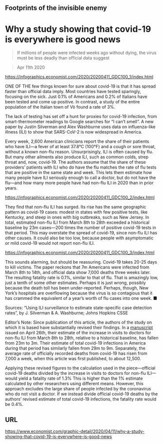 ## Footprints of the invisible enemy

# Why a study showing that covid-19 is everywhere is good news

> If millions of people were infected weeks ago without dying, the virus must be less deadly than official data suggest

> Apr 11th 2020



https://infographics.economist.com/2020/20200411_GDC100_1/index.html

ONE OF THE few things known for sure about covid-19 is that it has spread faster than official data imply. Most countries have tested sparingly, focusing on the sick. Just 0.1% of Americans and 0.2% of Italians have been tested and come up positive. In contrast, a study of the entire population of the Italian town of Vò found a rate of 3%.

The lack of testing has set off a hunt for proxies for covid-19 infection, from smart-thermometer readings to Google searches for “I can’t smell”. A new paper by Justin Silverman and Alex Washburne uses data on influenza-like illness (ILI) to show that SARS-CoV-2 is now widespread in America.

Every week, 2,600 American clinicians report the share of their patients who have ILI—a fever of at least 37.8°C (100°F) and a cough or sore throat, without a known non-flu reason. Unsurprisingly, ILI is often caused by flu. But many other ailments also produce ILI, such as common colds, strep throat and, now, covid-19. The authors assume that the share of these providers’ patients with ILI who do have the flu matches the rate of flu tests that are positive in the same state and week. This lets them estimate how many people have ILI seriously enough to call a doctor, but do not have the flu—and how many more people have had non-flu ILI in 2020 than in prior years.



https://infographics.economist.com/2020/20200411_GDC100_2/index.html

They find that non-flu ILI has surged. Its rise has the same geographic pattern as covid-19 cases: modest in states with few positive tests, like Kentucky, and steep in ones with big outbreaks, such as New Jersey. In total, estimated non-flu ILI from March 8th to 28th exceeded a historical baseline by 23m cases—200 times the number of positive covid-19 tests in that period. This may overstate the spread of covid-19, since non-flu ILI has other causes. It could also be too low, because people with asymptomatic or mild covid-19 would not report non-flu ILI.



https://infographics.economist.com/2020/20200411_GDC100_3/index.html

This sounds alarming, but should be reassuring. Covid-19 takes 20-25 days to kill victims. The paper reckons that 7m Americans were infected from March 8th to 14th, and official data show 7,000 deaths three weeks later. The resulting fatality rate is 0.1%, similar to that of flu. That is amazingly low, just a tenth of some other estimates. Perhaps it is just wrong, possibly because the death toll has been under-reported. Perhaps, though, New York’s hospitals are overflowing because the virus is so contagious that it has crammed the equivalent of a year’s worth of flu cases into one week. ■

Sources: “Using ILI surveillance to estimate state-specific case detection rates”, by J. Silverman & A. Washburne; Johns Hopkins CSSE

Editor’s Note: Since publication of this article, the authors of the study on which it is based have substantially revised their findings. In a [manuscript](https://www.economist.com/https://www.medrxiv.org/content/10.1101/2020.04.01.20050542v3.full.pdf) issued on April 26th, their estimate of the increase in visits to doctors for non-flu ILI from March 8th to 28th, relative to a historical baseline, has fallen from 23m to 3m. Their estimate of total covid-19 infections in America during that period has similarly fallen from 29m to 9m. Separately, the average rate of officially recorded deaths from covid-19 has risen from 7,000 a week, when this article was first published, to about 12,500.

 Applying these revised figures to the calculation used in the piece—official covid-19 deaths divided by the increase in visits to doctors for non-flu ILI—would yield a fatality rate of 1.3% This is higher than the 1% estimate calculated by other researchers using different means. However, this approach excludes the large share of people infected by the coronavirus who do not visit a doctor. If we instead divide official covid-19 deaths by the authors’ revised estimate of total covid-19 infections, the fatality rate would be 0.4%. 





## URL

https://www.economist.com/graphic-detail/2020/04/11/why-a-study-showing-that-covid-19-is-everywhere-is-good-news
